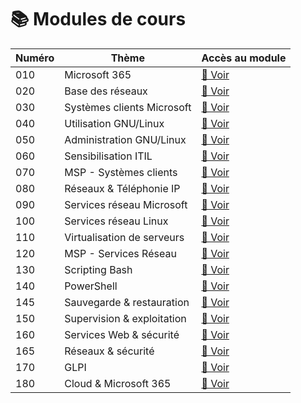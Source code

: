 # 📚 Modules de cours

| Numéro | Thème                      | Accès au module                                                              |
| ------ | -------------------------- | ---------------------------------------------------------------------------- |
| 010    | Microsoft 365              | [📘 Voir](/010-microsoft365/README.md)                                       |
| 020    | Base des réseaux           | [📘 Voir](/020-base-des-réseaux/README.md)                                   |
| 030    | Systèmes clients Microsoft | [📘 Voir](/030-systèmes-clients-microsoft/README.md)                         |
| 040    | Utilisation GNU/Linux      | [📘 Voir](/040-utilisation-distribution-gnulinux/README.md)                  |
| 050    | Administration GNU/Linux   | [📘 Voir](/050-administration-distribution-gnulinux/README.md)               |
| 060    | Sensibilisation ITIL       | [📘 Voir](/060-sensibilisation-itil/README.md)                               |
| 070    | MSP - Systèmes clients     | [📘 Voir](/070-mise-en-situation-professionnelle-systèmes-clients/README.md) |
| 080    | Réseaux & Téléphonie IP    | [📘 Voir](/080-réseaux-et-téléphonie-ip/README.md)                           |
| 090    | Services réseau Microsoft  | [📘 Voir](/090-services-réseau-en-environnement-microsoft/README.md)         |
| 100    | Services réseau Linux      | [📘 Voir](/100-services-réseau-en-environnement-linux/README.md)             |
| 110    | Virtualisation de serveurs | [📘 Voir](/110-virtualisation-de-serveurs/README.md)                         |
| 120    | MSP - Services Réseau      | [📘 Voir](/120-mise-en-situation-professionnelle-services-réseau/README.md)  |
| 130    | Scripting Bash             | [📘 Voir](/130-initiation-au-scripting-bash/README.md)                       |
| 140    | PowerShell                 | [📘 Voir](/140-initiation-à-powershell/README.md)                            |
| 145    | Sauvegarde & restauration  | [📘 Voir](/145-sauvegarde-et-restauration/README.md)                         |
| 150    | Supervision & exploitation | [📘 Voir](/150-exploitation-et-supervision-d'une-infrastructure/README.md)   |
| 160    | Services Web & sécurité    | [📘 Voir](/160-services-web-et-sécurité/README.md)                           |
| 165    | Réseaux & sécurité         | [📘 Voir](/165-réseaux-et-sécurité/README.md)                                |
| 170    | GLPI                       | [📘 Voir](/170-glpi/README.md)                                               |
| 180    | Cloud & Microsoft 365      | [📘 Voir](/180-cloud-et-microsoft365/README.md)                              |
